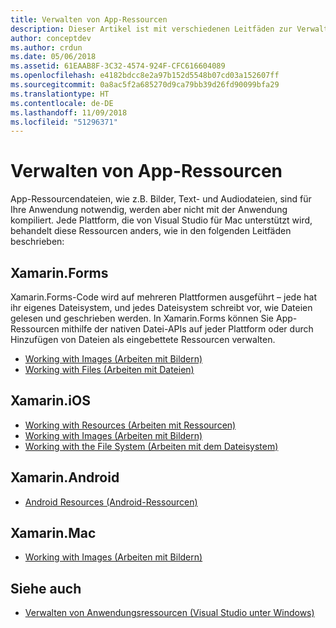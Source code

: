 ```yaml
---
title: Verwalten von App-Ressourcen
description: Dieser Artikel ist mit verschiedenen Leitfäden zur Verwaltung von App-Ressourcen für eine Vielzahl von Plattformen in Visual Studio für Mac verknüpft.
author: conceptdev
ms.author: crdun
ms.date: 05/06/2018
ms.assetid: 61EAAB8F-3C32-4574-924F-CFC616604089
ms.openlocfilehash: e4182bdcc8e2a97b152d5548b07cd03a152607ff
ms.sourcegitcommit: 0a8ac5f2a685270d9ca79bb39d26fd90099bfa29
ms.translationtype: HT
ms.contentlocale: de-DE
ms.lasthandoff: 11/09/2018
ms.locfileid: "51296371"
---
```

# <a name="managing-app-resources"></a>Verwalten von App-Ressourcen

App-Ressourcendateien, wie z.B. Bilder, Text- und Audiodateien, sind für Ihre Anwendung notwendig, werden aber nicht mit der Anwendung kompiliert. Jede Plattform, die von Visual Studio für Mac unterstützt wird, behandelt diese Ressourcen anders, wie in den folgenden Leitfäden beschrieben:

## <a name="xamarinforms"></a>Xamarin.Forms

Xamarin.Forms-Code wird auf mehreren Plattformen ausgeführt – jede hat ihr eigenes Dateisystem, und jedes Dateisystem schreibt vor, wie Dateien gelesen und geschrieben werden. In Xamarin.Forms können Sie App-Ressourcen mithilfe der nativen Datei-APIs auf jeder Plattform oder durch Hinzufügen von Dateien als eingebettete Ressourcen verwalten.

* [Working with Images (Arbeiten mit Bildern)](https://developer.xamarin.com/guides/xamarin-forms/user-interface/images/)
* [Working with Files (Arbeiten mit Dateien)]( https://developer.xamarin.com/guides/xamarin-forms/application-fundamentals/files/)

## <a name="xamarinios"></a>Xamarin.iOS

* [Working with Resources (Arbeiten mit Ressourcen)](https://developer.xamarin.com/guides/ios/application_fundamentals/working_with_resources/)
* [Working with Images (Arbeiten mit Bildern)](https://developer.xamarin.com/guides/ios/application_fundamentals/working_with_images/)
* [Working with the File System (Arbeiten mit dem Dateisystem)](https://developer.xamarin.com/guides/ios/application_fundamentals/working_with_the_file_system/)

## <a name="xamarinandroid"></a>Xamarin.Android

* [Android Resources (Android-Ressourcen)](https://developer.xamarin.com/guides/android/application_fundamentals/resources_in_android/)

## <a name="xamarinmac"></a>Xamarin.Mac

* [Working with Images (Arbeiten mit Bildern)](https://developer.xamarin.com/guides/mac/application_fundamentals/working-with-images/)

## <a name="see-also"></a>Siehe auch

- [Verwalten von Anwendungsressourcen (Visual Studio unter Windows)](/visualstudio/ide/managing-application-resources-dotnet)